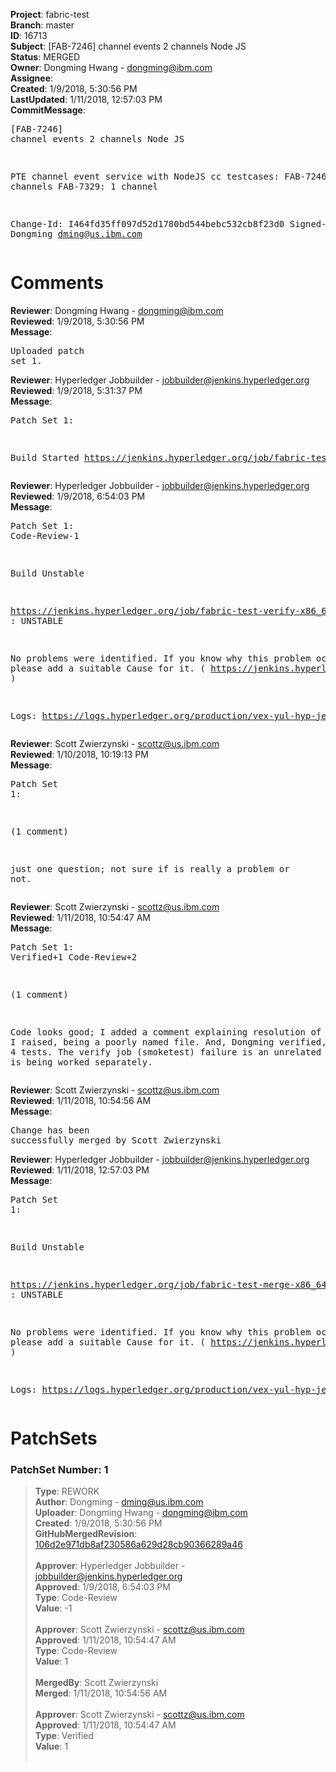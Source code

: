<strong>Project</strong>: fabric-test<br><strong>Branch</strong>: master<br><strong>ID</strong>: 16713<br><strong>Subject</strong>: [FAB-7246] channel events 2 channels Node JS<br><strong>Status</strong>: MERGED<br><strong>Owner</strong>: Dongming Hwang - dongming@ibm.com<br><strong>Assignee</strong>:<br><strong>Created</strong>: 1/9/2018, 5:30:56 PM<br><strong>LastUpdated</strong>: 1/11/2018, 12:57:03 PM<br><strong>CommitMessage</strong>:<br><pre>[FAB-7246] channel events 2 channels Node JS

PTE channel event service with NodeJS cc testcases:
FAB-7246: 2 channels
FAB-7329: 1 channel

Change-Id: I464fd35ff097d52d1780bd544bebc532cb8f23d0
Signed-off-by: Dongming <dming@us.ibm.com>
</pre><h1>Comments</h1><strong>Reviewer</strong>: Dongming Hwang - dongming@ibm.com<br><strong>Reviewed</strong>: 1/9/2018, 5:30:56 PM<br><strong>Message</strong>: <pre>Uploaded patch set 1.</pre><strong>Reviewer</strong>: Hyperledger Jobbuilder - jobbuilder@jenkins.hyperledger.org<br><strong>Reviewed</strong>: 1/9/2018, 5:31:37 PM<br><strong>Message</strong>: <pre>Patch Set 1:

Build Started https://jenkins.hyperledger.org/job/fabric-test-verify-x86_64/662/</pre><strong>Reviewer</strong>: Hyperledger Jobbuilder - jobbuilder@jenkins.hyperledger.org<br><strong>Reviewed</strong>: 1/9/2018, 6:54:03 PM<br><strong>Message</strong>: <pre>Patch Set 1: Code-Review-1

Build Unstable 

https://jenkins.hyperledger.org/job/fabric-test-verify-x86_64/662/ : UNSTABLE

No problems were identified. If you know why this problem occurred, please add a suitable Cause for it. ( https://jenkins.hyperledger.org/job/fabric-test-verify-x86_64/662/ )

Logs: https://logs.hyperledger.org/production/vex-yul-hyp-jenkins-3/fabric-test-verify-x86_64/662</pre><strong>Reviewer</strong>: Scott Zwierzynski - scottz@us.ibm.com<br><strong>Reviewed</strong>: 1/10/2018, 10:19:13 PM<br><strong>Message</strong>: <pre>Patch Set 1:

(1 comment)

just one question; not sure if is really a problem or not.</pre><strong>Reviewer</strong>: Scott Zwierzynski - scottz@us.ibm.com<br><strong>Reviewed</strong>: 1/11/2018, 10:54:47 AM<br><strong>Message</strong>: <pre>Patch Set 1: Verified+1 Code-Review+2

(1 comment)

Code looks good; I added a comment explaining resolution of the issue I raised, being a poorly named file.
And, Dongming verified, running all 4 tests. The verify job (smoketest) failure is an unrelated issue that is being worked separately.</pre><strong>Reviewer</strong>: Scott Zwierzynski - scottz@us.ibm.com<br><strong>Reviewed</strong>: 1/11/2018, 10:54:56 AM<br><strong>Message</strong>: <pre>Change has been successfully merged by Scott Zwierzynski</pre><strong>Reviewer</strong>: Hyperledger Jobbuilder - jobbuilder@jenkins.hyperledger.org<br><strong>Reviewed</strong>: 1/11/2018, 12:57:03 PM<br><strong>Message</strong>: <pre>Patch Set 1:

Build Unstable 

https://jenkins.hyperledger.org/job/fabric-test-merge-x86_64/137/ : UNSTABLE

No problems were identified. If you know why this problem occurred, please add a suitable Cause for it. ( https://jenkins.hyperledger.org/job/fabric-test-merge-x86_64/137/ )

Logs: https://logs.hyperledger.org/production/vex-yul-hyp-jenkins-3/fabric-test-merge-x86_64/137</pre><h1>PatchSets</h1><h3>PatchSet Number: 1</h3><blockquote><strong>Type</strong>: REWORK<br><strong>Author</strong>: Dongming - dming@us.ibm.com<br><strong>Uploader</strong>: Dongming Hwang - dongming@ibm.com<br><strong>Created</strong>: 1/9/2018, 5:30:56 PM<br><strong>GitHubMergedRevision</strong>: [106d2e971db8af230586a629d28cb90366289a46](https://github.com/hyperledger/fabric-test/commit/106d2e971db8af230586a629d28cb90366289a46)<br><br><strong>Approver</strong>: Hyperledger Jobbuilder - jobbuilder@jenkins.hyperledger.org<br><strong>Approved</strong>: 1/9/2018, 6:54:03 PM<br><strong>Type</strong>: Code-Review<br><strong>Value</strong>: -1<br><br><strong>Approver</strong>: Scott Zwierzynski - scottz@us.ibm.com<br><strong>Approved</strong>: 1/11/2018, 10:54:47 AM<br><strong>Type</strong>: Code-Review<br><strong>Value</strong>: 1<br><br><strong>MergedBy</strong>: Scott Zwierzynski<br><strong>Merged</strong>: 1/11/2018, 10:54:56 AM<br><br><strong>Approver</strong>: Scott Zwierzynski - scottz@us.ibm.com<br><strong>Approved</strong>: 1/11/2018, 10:54:47 AM<br><strong>Type</strong>: Verified<br><strong>Value</strong>: 1<br><br></blockquote>
